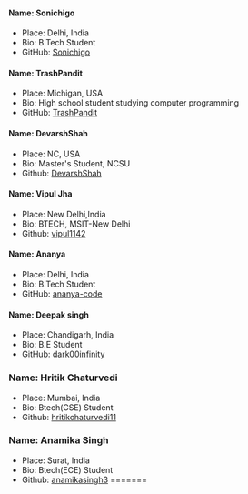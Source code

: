 #### Name: Sonichigo

 - Place: Delhi, India
 - Bio: B.Tech Student
 - GitHub: [Sonichigo](https://github.com/sonichigo)
#### Name: TrashPandit

 - Place: Michigan, USA
 - Bio: High school student studying computer programming
 - GitHub: [TrashPandit](https://github.com/trashpandit)

#### Name: DevarshShah

 - Place: NC, USA
 - Bio: Master's Student, NCSU
 - Github: [DevarshShah](https://github.com/devarshshah15)

 #### Name: Vipul Jha

 - Place: New Delhi,India
 - Bio: BTECH, MSIT-New Delhi
 - Github: [vipul1142](https://github.com/vipul1142)

 #### Name: Ananya

 - Place: Delhi, India
 - Bio: B.Tech Student
 - GitHub: [ananya-code](https://github.com/ananya-code)

 #### Name: Deepak singh

 - Place: Chandigarh, India
 - Bio: B.E Student
 - GitHub: [dark00infinity](https://github.com/dark00infinity)
 
 ### Name: Hritik Chaturvedi
 
 - Place: Mumbai, India
 - Bio: Btech(CSE) Student
 - Github: [hritikchaturvedi11](https://github.com/hritikchaturvedi11)
 
 ### Name: Anamika Singh
 
 - Place: Surat, India
 - Bio: Btech(ECE) Student
 - Github: [anamikasingh3](https://github.com/anamikasingh3)
=======
